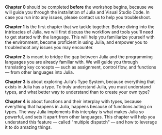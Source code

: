 **Chapter 0** should be completed **before** the workshop begins, because we will guide you through the installation of Julia and Visual Studio Code.
In case you run into any issues, please contact us to help you troubleshoot.
<!-- We should give information how they can reach out to us -->

**Chapter 1** is the first chapter that we tackle together.
Before diving into the intricacies of Julia, we will first discuss the workflow and tools you'll need to get started with the language.
This will help you familiarize yourself with the environment, become proficient in using Julia, and empower you to troubleshoot any issues you may encounter.

**Chapter 2** is meant to bridge the gap between Julia and the programming languages you are already familiar with.
We will guide you through translating key concepts — such as assignment, control flow, and functions — from other languages into Julia.

**Chapter 3** is about exploring Julia's Type System, because everything that exists in Julia has a type.
To truly understand Julia, you must understand types, and what better way to understand than to create your own type?

**Chapter 4** is about functions and their interplay with types, because everything that happens in Julia, happens because of functions acting on types.
The way Julia implements this interplay is what makes Julia so powerful, and sets it apart from other languages.
This chapter will help you understand this feature — called "multiple dispatch" — and how to leverage it to do amazing things.
